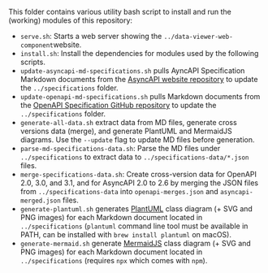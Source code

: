 This folder contains various utility bash script to install and run the (working) modules of this repository:

- `serve.sh`: Starts a web server showing the `../data-viewer-web-component`website.
- `install.sh`: Install the dependencies for modules used by the following scripts.
- `update-asyncapi-md-specifications.sh` pulls AyncAPI Specification Markdown documents from the [AsyncAPI website repository](https://github.com/asyncapi/website) to update the `../specifications` folder.
- `update-openapi-md-specifications.sh` pulls Markdown documents from the [OpenAPI Specification GitHub repository](https://github.com/OAI/OpenAPI-Specification/tree/main/versions) to update the `../specifications` folder.
- `generate-all-data.sh` extract data from MD files, generate cross versions data (merge), and generate PlantUML and MermaidJS diagrams. Use the `--update` flag to update MD files before generation.
- `parse-md-specifications-data.sh`: Parse the MD files under `../specifications` to extract data to `../specifications-data/*.json` files.
- `merge-specifications-data.sh`: Create cross-version data for OpenAPI 2.0, 3.0, and 3.1, and for AsyncAPI 2.0 to 2.6 by merging the JSON files from `../specifications-data` into `openapi-merges.json` and `asyncapi-merged.json` files.
- `generate-plantuml.sh` generates [PlantUML](https://plantuml.com/) class diagram (+ SVG and PNG images) for each Markdown document located in `../specifications` (`plantuml` command line tool must be available in PATH, can be installed with `brew install plantuml` on macOS).
- `generate-mermaid.sh` generate [MermaidJS](https://mermaid.js.org/) class diagram (+ SVG and PNG images) for each Markdown document located in `../specifications` (requires `npx` which comes with `npm`).
